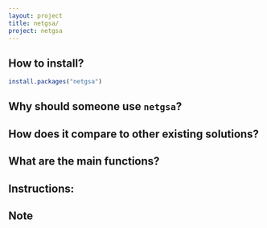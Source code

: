 ```yaml
---
layout: project
title: netgsa/
project: netgsa
---
```


How to install?
--------------
```r
install.packages("netgsa")
```

Why should someone use `netgsa`?
------------------------------

How does it compare to other existing solutions?
------------------------------------------------

What are the main functions?
----------------------------

Instructions:
-------------

Note
-----
